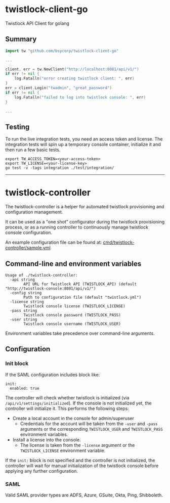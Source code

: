 # twistlock-client-go
Twistlock API Client for golang

## Summary

```go
import tw "github.com/bsycorp/twistlock-client-go"

...

client, err = tw.NewClient("http://localhost:8081/api/v1/")
if err != nil {
	log.Fatalln("error creating twistlock client: ", err)
}
err = client.Login("twadmin", "great_password")
if err != nil {
	log.Fatalln("failed to log into twistlock console: ", err)
}

...

```

## Testing

To run the live integration tests, you need an access token and license. The 
integration tests will spin up a temporary console container, initialize it and 
then run a few basic tests.

```
export TW_ACCESS_TOKEN=<your-access-token>
export TW_LICENSE=<your-license-key>
go test -v -tags integration ./test/integration/
```

---

# twistlock-controller

The twistlock-controller is a helper for automated twistlock provisioning and
configuration management.

It can be used as a "one shot" configurator during the twistlock provisioning 
process, or as a running controller to continuously manage twistlock console 
configuration.

An example configuration file can be found at: 
[cmd/twistlock-controller/sample.yml](cmd/twistlock-controller/sample.yml)

## Command-line and environment variables

```
Usage of ./twistlock-controller:
  -api string
    	API URL for Twistlock API (TWISTLOCK_API) (default "http://twistlock-console:8081/api/v1/")
  -config string
    	Path to configuration file (default "twistlock.yml")
  -license string
    	Twistlock console license (TWISTLOCK_LICENSE)
  -pass string
    	Twistlock console password (TWISTLOCK_PASS)
  -user string
    	Twistlock console username (TWISTLOCK_USER)
```

Environment variables take precedence over command-line arguments.

## Configuration

### Init block

If the SAML configuration includes block like:

```
init:
  enabled: true
```

The controller will check whether twistlock is initialized (via 
`/api/v1/settings/initialized`). If the console is not initialized yet, the 
controller will initialize it. This performs the following steps:

* Create a local account in the console for admin/superuser
  * Credentials for the account will be taken from the `-user` and `-pass`
    arguments or the corresponding `TWISTLOCK_USER` and `TWISTLOCK_PASS`
    environment variables.
* Install a license into the console. 
  * The license is taken from the `-license` argument or the 
    `TWISTLOCK_LICENSE` environment variable.

If the `init:` block is not specified and the controller is not initialized,
the controller will wait for manual initialization of the twistlock console
before applying any further configuration.

### SAML

Valid SAML provider types are ADFS, Azure, GSuite, Okta, Ping, Shibboleth.



